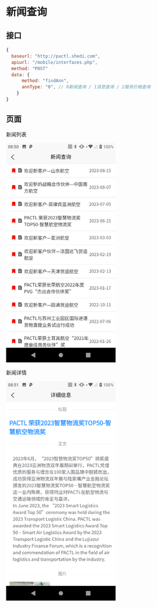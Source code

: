 # 新闻查询

## 接口

```javascript
{
  baseurl: "http://pactl.shedi.com",
  apiurl: "/mobile/interfaces.php",
  method: "POST"
  data: {
      method: "findAnn",
      annType: "0", // 0新闻查询 / 1消息查询 / 2服务价格查询
    }
}
```

## 页面

新闻列表

<img src="/public/query/news.png" width="300"/>

新闻详情

<img src="/public/query/news-detail.png" width="300"/>